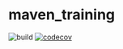 # maven_training

![build](https://github.com/BenjYam/maven_training/actions/workflows/build.yml/badge.svg)
[![codecov](https://codecov.io/gh/BenjYam/maven_training/branch/main/graph/badge.svg)](https://codecov.io/gh/BenjYam/maven_training)
